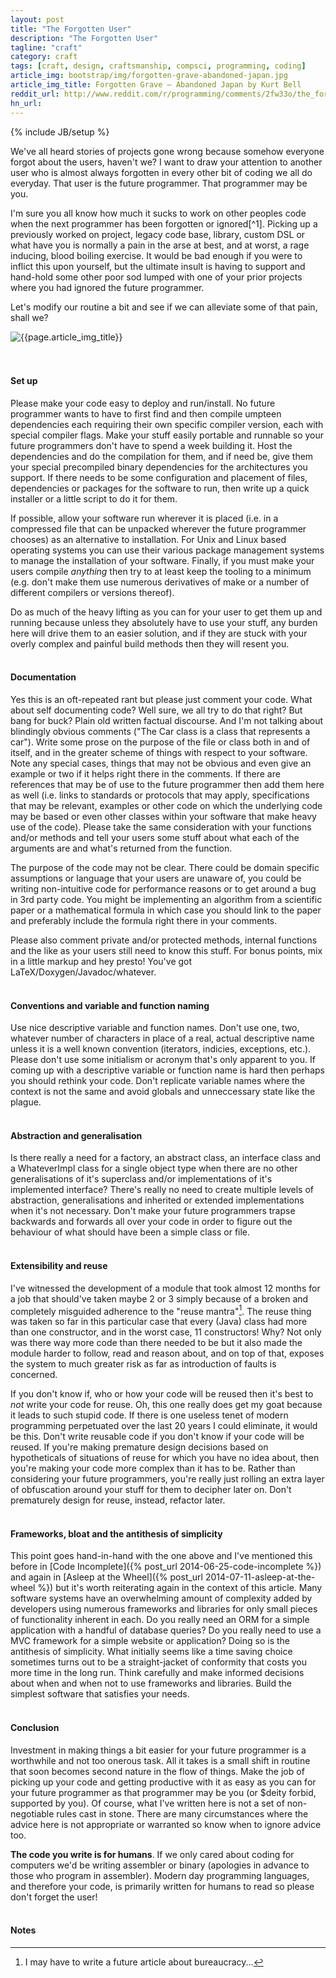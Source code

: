 ```yaml
---
layout: post
title: "The Forgotten User"
description: "The Forgotten User"
tagline: "craft"
category: craft
tags: [craft, design, craftsmanship, compsci, programming, coding]
article_img: bootstrap/img/forgotten-grave-abandoned-japan.jpg
article_img_title: Forgotten Grave – Abandoned Japan by Kurt Bell
reddit_url: http://www.reddit.com/r/programming/comments/2fw33o/the_forgotten_user/
hn_url:
---
```

{% include JB/setup %}
<div class="intro">
<div class="intro-txt">
<p>
We've all heard stories of projects gone wrong because somehow everyone forgot about the users, haven't we? I want to draw your attention to another user who is almost always forgotten in every other bit of coding we all do everyday. That user is the future programmer. That programmer may be you. 
</p>
<p>
I'm sure you all know how much it sucks to work on other peoples code when the next programmer has been forgotten or ignored<span markdown="span">[^1]</span>. Picking up a previously worked on project, legacy code base, library, custom DSL or what have you is normally a pain in the arse at best, and at worst, a rage inducing, blood boiling exercise. It would be bad enough if you were to inflict this upon yourself, but the ultimate insult is having to support and hand-hold some other poor sod lumped with one of your prior projects where you had ignored the future programmer. 
</p>
<p>
Let's modify our routine a bit and see if we can alleviate some of that pain, shall we?
</p>
</div>
<div class="intro-img-border">
<div class="intro-img-bevel">
<div class="intro-img">
<img class="article-image" title="{{page.article_img_title}}" src="{{ASSET_PATH}}/{{page.article_img}}"/>
</div>
</div>
</div>
</div>
<br/>
<br/>

#### Set up
Please make your code easy to deploy and run/install. No future programmer wants to have to first find and then compile umpteen dependencies each requiring their own specific compiler version, each with special compiler flags. Make your stuff easily portable and runnable so your future programmers don't have to spend a week building it. Host the dependencies and do the compilation for them, and if need be, give them your special precompiled binary dependencies for the architectures you support. If there needs to be some configuration and placement of files, dependencies or packages for the software to run, then write up a quick installer or a little script to do it for them. 

If possible, allow your software run wherever it is placed (i.e. in a compressed file that can be unpacked wherever the future programmer chooses) as an alternative to installation. For Unix and Linux based operating systems you can use their various package management systems to manage the installation of your software. Finally, if you must make your users compile _anything_ then try to at least keep the tooling to a minimum (e.g. don't make them use numerous derivatives of make or a number of different compilers or versions thereof). 

Do as much of the heavy lifting as you can for your user to get them up and running because unless they absolutely have to use your stuff, any burden here will drive them to an easier solution, and if they are stuck with your overly complex and painful build methods then they will resent you.
<br/>
<br/>

#### Documentation
Yes this is an oft-repeated rant but please just comment your code. What about self documenting code? Well sure, we all try to do that right? But bang for buck? Plain old written factual discourse. And I'm not talking about blindingly obvious comments ("The Car class is a class that represents a car"). Write some prose on the purpose of the file or class both in and of itself, and in the greater scheme of things with respect to your software. Note any special cases, things that may not be obvious and even give an example or two if it helps right there in the comments. If there are references that may be of use to the future programmer then add them here as well (i.e. links to standards or protocols that may apply, specifications that may be relevant, examples or other code on which the underlying code may be based or even other classes within your software that make heavy use of the code). Please take the same consideration with your functions and/or methods and tell your users some stuff about what each of the arguments are and what's returned from the function. 

The purpose of the code may not be clear. There could be domain specific assumptions or language that your users are unaware of, you could be writing non-intuitive code for performance reasons or to get around a bug in 3rd party code. You might be implementing an algorithm from a scientific paper or a mathematical formula in which case you should link to the paper and preferably include the formula right there in your comments.

Please also comment private and/or protected methods, internal functions and the like as your users still need to know this stuff. For bonus points, mix in a little markup and hey presto! You've got LaTeX/Doxygen/Javadoc/whatever.
<br/>
<br/>

#### Conventions and variable and function naming
Use nice descriptive variable and function names. Don't use one, two, whatever number of characters in place of a real, actual descriptive name unless it is a well known convention (iterators, indicies, exceptions, etc.). Please don't use some initialism or acronym that's only apparent to you. If coming up with a descriptive variable or function name is hard then perhaps you should rethink your code. Don't replicate variable names where the context is not the same and avoid globals and unneccessary state like the plague.
<br/>
<br/>

#### Abstraction and generalisation
Is there really a need for a factory, an abstract class, an interface class and a WhateverImpl class for a single object type when there are no other generalisations of it's superclass and/or implementations of it's implemented interface? There's really no need to create multiple levels of abstraction, generalisations and inherited or extended implementations when it's not necessary. Don't make your future programmers trapse backwards and forwards all over your code in order to figure out the behaviour of what should have been a simple class or file.
<br/>
<br/>

#### Extensibility and reuse
I've witnessed the development of a module that took almost 12 months for a job that should've taken maybe 2 or 3 simply because of a broken and completely misguided adherence to the "reuse mantra"[^2]. The reuse thing was taken so far in this particular case that every (Java) class had more than one constructor, and in the worst case, 11 constructors! Why? Not only was there way more code than there needed to be but it also made the module harder to follow, read and reason about, and on top of that, exposes the system to much greater risk as far as introduction of faults is concerned.

If you don't know if, who or how your code will be reused then it's best to _not_ write your code for reuse. Oh, this one really does get my goat because it leads to such stupid code. If there is one useless tenet of modern programming perpetuated over the last 20 years I could eliminate, it would be this. Don't write reusable code if you don't know if your code will be reused. If you're making premature design decisions based on hypotheticals of situations of reuse for which you have no idea about, then you're making your code more complex than it has to be. Rather than considering your future programmers, you're really just rolling an extra layer of obfuscation around your stuff for them to decipher later on. Don't prematurely design for reuse, instead, refactor later.
<br/>
<br/>

#### Frameworks, bloat and the antithesis of simplicity
This point goes hand-in-hand with the one above and I've mentioned this before in [Code Incomplete]({% post_url 2014-06-25-code-incomplete %}) and again in [Asleep at the Wheel]({% post_url 2014-07-11-asleep-at-the-wheel %}) but it's worth reiterating again in the context of this article. Many software systems have an overwhelming amount of complexity added by developers using numerous frameworks and libraries for only small pieces of functionality inherent in each. Do you really need an ORM for a simple application with a handful of database queries? Do you really need to use a MVC framework for a simple website or application? Doing so is the antithesis of simplicity. What initially seems like a time saving choice sometimes turns out to be a straight-jacket of conformity that costs you more time in the long run. Think carefully and make informed decisions about when and when not to use frameworks and libraries. Build the simplest software that satisfies your needs.
<br/>
<br/>

#### Conclusion
Investment in making things a bit easier for your future programmer is a worthwhile and not too onerous task. All it takes is a small shift in routine that soon becomes second nature in the flow of things. Make the job of picking up your code and getting productive with it as easy as you can for your future programmer as that programmer may be you (or $deity forbid, supported by you). Of course, what I've written here is not a set of non-negotiable rules cast in stone. There are many circumstances where the advice here is not appropriate or warranted so know when to ignore advice too.

**The code you write is for humans**. If we only cared about coding for computers we'd be writing assembler or binary (apologies in advance to those who program in assembler). Modern day programming languages, and therefore your code, is primarily written for humans to read so please don't forget the user!
<br/>
<br/>

#### Notes
[^1]: Ignored for whatever reason, whether that be accidental neglect or a deliberate trade-off.
[^2]: I may have to write a future article about bureaucracy...

